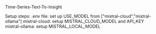 Time-Series-Text-To-Insight

Setup steps:
.env file: set up USE_MODEL from ["mistral-cloud","mistral-ollama"]
mistral-cloud: setup MISTRAL_CLOUD_MODEL and API_KEY
mistral-ollama: setup MISTRAL_LOCAL_MODEL